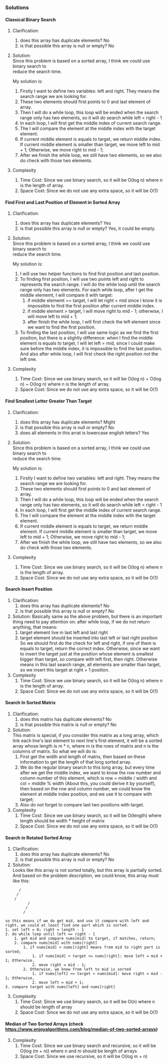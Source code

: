 ### Solutions

#### Classical Binary Search
1. Clarification: 
	1. does this array has duplicate elements? No
	2. is that possible this array is null or empty? No
2. Solution:  
	Since this problem is based on a sorted array, I think we could use binary search to  
	reduce the search time.  
	
	My solution is:  
	1. Firstly I want to define two variables: left and right. They means the search range we are looking for.
	2. These two elements should first points to 0 and last element of array.
	3. Then I will do a while loop, this loop will be ended when the search range only has two elements, so it will do search while left < right - 1
	4. In each loop, I will first get the middle index of current search range.
	5. The I will compare the element at the middle index with the target element.
	6. If current middle element is equals to target, we return middle index. If current middle element is smaller than target, we move left to mid + 1; Otherwise, we move right to mid - 1;
	7. After we finish the while loop, we still have two elements, so we also do check with those two elements.
3. Complexity
	1. Time Cost: Since we use binary search, so it will be O(log n) where n is the length of array.
	2. Space Cost: Since we do not use any extra space, so it will be O(1)

#### Find First and Last Position of Element in Sorted Array
1. Clarification: 
	1. does this array has duplicate elements? Yes
	2. is that possible this array is null or empty? Yes, it could be empty.
2. Solution:  
	Since this problem is based on a sorted array, I think we could use binary search to  
	reduce the search time.  

	My solution is:  
	1. I will use two helper functions to find first position and last position.
	2. To finding first position, I will use two points left and right to represents the search range. I will do the while loop until the search range only has two elements. For each while loop, after I get the middle elememt, I will compare it with target:
		1. if middle elememt == target, I will let right = mid since I know it is impossible to find the first position after current middle index.
		2. if middle element > target, I will move right to mid - 1; otherwise, I will move left to mid + 1;
		3. after finish the while loop, I will first check the left element since we want to find the first position.
	3. To finding the last position, I will use same logic as we find the first position, but there is a slightly difference: when I find the middle element is equals to target, I will let left = mid, since I could make sure before the middle index, it is impossible to find the last position. And also after while loop, I will first check the right position not the left one.
3. Complexity
	1. Time Cost: Since we use binary search, so it will be O(log n) + O(log n) ~ O(log n) where n is the length of array.
	2. Space Cost: Since we do not use any extra space, so it will be O(1)

#### Find Smallest Letter Greater Than Target
1. Clarification: 
	1. does this array has duplicate elements? Might
	2. is that possible this array is null or empty? No
	3. does all elements in this arrat is lowercase english letters? Yes
2. Solution:  
	Since this problem is based on a sorted array, I think we could use binary search to  
	reduce the search time.  
	
	My solution is:  
	1. Firstly I want to define two variables: left and right. They means the search range we are looking for.
	2. These two elements should first points to 0 and last element of array.
	3. Then I will do a while loop, this loop will be ended when the search range only has two elements, so it will do search while left < right - 1
	4. In each loop, I will first get the middle index of current search range.
	5. The I will compare the element at the middle index with the target element.
	6. If current middle element is equals to target, we return middle element. If current middle element is smaller than target, we move left to mid + 1; Otherwise, we move right to mid - 1;
	7. After we finish the while loop, we still have two elements, so we also do check with those two elements.
3. Complexity
	1. Time Cost: Since we use binary search, so it will be O(log n) where n is the length of array.
	2. Space Cost: Since we do not use any extra space, so it will be O(1)

#### Search Insert Position
1. Clarification: 
	1. does this array has duplicate elements? No
	2. is that possible this array is null or empty? No
2. Solution:
	Basically same as the above problem, but there is an important thing need to pay attention on: after while loop, if we do not return anything, that means:
	1. target element live in last left and last right
	2. target element should be inserted into last left or last right position
	So we should first do the check for left and right, if one of them is equals to target, return the correct index. Otherwise, since we want to insert the target just at the position whose element is smallest bigger than target, so compare with left first, then right. Otherwise means in this last search range, all elements are smaller than target, so we insert this target at right + 1 position.
3. Complexity
	1. Time Cost: Since we use binary search, so it will be O(log n) where n is the length of array.
	2. Space Cost: Since we do not use any extra space, so it will be O(1)

#### Search In Sorted Matrix
1. Clarification: 
	1. does this matrix has duplicate elements? No
	2. is that possible this matrix is null or empty? No
2. Solution:  
	This matrix is special, if you consider this matrix as a long array, which link each line's last element to next line's first element, it will be a sorted array whose length is m * n, where m is the rows of matrix and n is the columns of matrix.
	So what we will do is:  
	1. First get the width and length of matrix, then based on these information to get the length of that long sorted array.
	2. We do the regular binary search to this long array, but every time after we get the middle index, we want to know the row number and column number of this element, which is row = middle / width and col = middle % width (About this, you could derive it by yourself), then based on the row and column number, we could know the element at middle index position, and we use it to compare with target;
	3. Also do not forget to compare last two positions with target.
3. Complexity
	1. Time Cost: Since we use binary search, so it will be O(length) where length should be width * height of matrix
	2. Space Cost: Since we do not use any extra space, so it will be O(1)

#### Search in Rotated Sorted Array
1. Clarification:
	1. does this array has duplicate elements? No
	2. is that possible this array is null or empty? No
2. Solution:  
	Looks like this array is not sorted totally, but this array is partially sorted. And based on the problem description, we could know, this array must like this:
``` 
	  /  
	 /  
	/  
	      /  
	     /  
	    / 
```
	so this means if we do get mid, and use it compare with left and right, we could at least find one part which is sorted. 
	1. set left = 0; right = length - 1
	2. do while loop until left == right - 1  
		1. get mid and compare nums[mid] to target, if matches, return;  
		2. compare nums[mid] with nums[right]  
			1. if nums[mid] < nums[right] means from mid to right part is sorted;  
				1. if nums[mid] < target <= nums[right]: move left = mid + 1; Otherwise,  
				2. move right = mid - 1;  
			2. Otherwise, we know from left to mid is sorted  
				1. if nums[left] <= target < nums[mid]: move right = mid - 1; Otherwise,  
				2. move left = mid + 1;  
	3. compare target with nums[left] and nums[right]
3. Complexity
	1. Time Cost: Since we use binary search, so it will be O(n) where n should be length of array
	2. Space Cost: Since we do not use any extra space, so it will be O(1)

#### Median of Two Sorted Arrays (check https://www.enjoyalgorithms.com/blog/median-of-two-sorted-arrays) 

3. Complexity
	1. Time Cost: Since we use binary search and recursive, so it will be O(log (m + n)) where n and m should be length of arrays
	2. Space Cost: Since we use recursive, so it will be O(log m + n)
